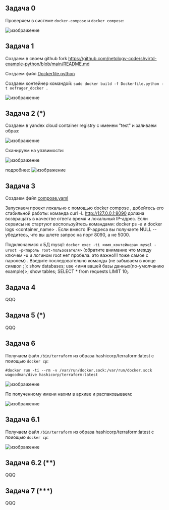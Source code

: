 ## Задача 0
Проверяем в системе ```docker-compose``` и ```docker compose```:

![изображение](https://github.com/user-attachments/assets/2ca1829e-acaa-450d-9a9a-09e588d6e400)


## Задача 1
Создаем в своем github  fork https://github.com/netology-code/shvirtd-example-python/blob/main/README.md


Создаем файл [Dockerfile.python](Dockerfile.python)

Создаем контейнер командой:
```sudo docker build -f Dockerfile.python -t oefrager_docker .```

![изображение](https://github.com/user-attachments/assets/1abf9418-9a24-47e6-8482-430a571f6df2)


## Задача 2 (*)
Создаем в yandex cloud container registry с именем "test" и заливаем образ:

![изображение](https://github.com/user-attachments/assets/2d42cbf7-c676-49ba-8f74-4c9c7aa342da)

Сканируем на уязвимости:

![изображение](https://github.com/user-attachments/assets/66d8c446-dca3-4abb-9dca-e15dcff03a51)

подробнее:
![изображение](https://github.com/user-attachments/assets/4ab1f6bb-d2a4-4389-80b1-d8cae89eccf5)

## Задача 3
Создаем файл [compose.yaml](compose.yaml)




Запускаем проект локально с помощью docker compose , добейтесь его стабильной работы: команда curl -L http://127.0.0.1:8090 должна возвращать в качестве ответа время и локальный IP-адрес. Если сервисы не стартуют воспользуйтесь командами: docker ps -a и docker logs <container_name> . Если вместо IP-адреса вы получаете NULL --убедитесь, что вы шлете запрос на порт 8090, а не 5000.

Подключаемся к БД mysql: ```docker exec -ti <имя_контейнера> mysql -uroot -p<пароль root-пользователя>```
(обратите внимание что между ключем -u и логином root нет пробела. это важно!!! тоже самое с паролем) . 
Введите последовательно команды (не забываем в конце символ ; ): show databases; use <имя вашей базы данных(по-умолчанию example)>; show tables; SELECT * from requests LIMIT 10;.


## Задача 4
QQQ



## Задача 5 (*)
QQQ


## Задача 6
Получаем файл ```/bin/terraform``` из образа hashicorp/terraform:latest с поиощью ```docker cp```:

 ```#docker run -ti --rm -v /var/run/docker.sock:/var/run/docker.sock wagoodman/dive hashicorp/terraform:latest```
 
![изображение](https://github.com/user-attachments/assets/40c0c970-a71f-4429-8cd4-c9b5125ea11f)

По полученному имени нахим в архиве и распаковываем:

![изображение](https://github.com/user-attachments/assets/4c05d63f-c3ef-467c-92a7-5c5a81d5e989)



## Задача 6.1
Получаем файл ```/bin/terraform``` из образа hashicorp/terraform:latest с поиощью ```docker cp```:

![изображение](https://github.com/user-attachments/assets/dd0d2d68-2ac9-4e1b-ba9c-0276cf6ed9e1)


## Задача 6.2 (**)
QQQ


## Задача 7 (***)
QQQ
